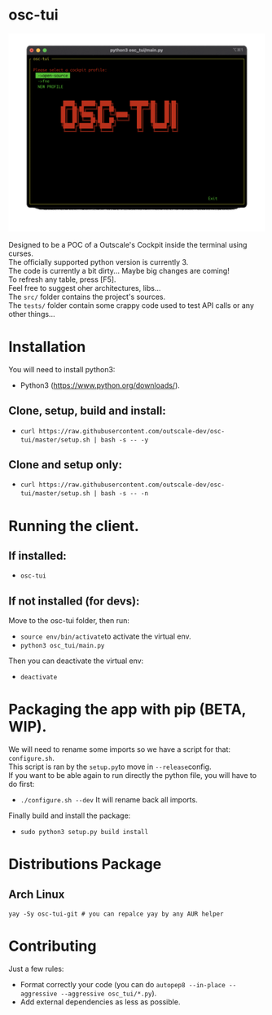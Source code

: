 # osc-tui

![](showcase.gif)

Designed to be a POC of a Outscale's Cockpit inside the terminal using curses.<br/>The officially supported python version is currently 3.<br/> The code is currently a bit dirty... Maybe big changes are coming!<br>To refresh any table, press [F5].<br>Feel free to suggest oher architectures, libs...<br/>The `src/` folder contains the project's sources.<br/>The ```tests/``` folder contain some crappy code used to test API calls or any other things...

# Installation

You will need to install python3:<br>

* Python3 (https://www.python.org/downloads/).

## Clone, setup, build and install:

* `curl https://raw.githubusercontent.com/outscale-dev/osc-tui/master/setup.sh | bash -s -- -y`

## Clone and setup only:

* `curl https://raw.githubusercontent.com/outscale-dev/osc-tui/master/setup.sh | bash -s -- -n`

# Running the client.

## If installed:

* `osc-tui`

## If not installed (for devs):

Move to the osc-tui folder, then run:

* `source env/bin/activate`to activate the virtual env.
* `python3 osc_tui/main.py`

Then you can deactivate the virtual env:

* `deactivate`

# Packaging the app with pip (BETA, WIP).

We will need to rename some imports so we have a script for that: `configure.sh`.<br>
This script is ran by the `setup.py`to move in `--release`config.<br>
If you want to be able again to run directly the python file, you will have to do first:
* `./configure.sh --dev`
It will rename back all imports.


Finally build and install the package:<br>

* `sudo python3 setup.py build install`

# Distributions Package

## Arch Linux
```
yay -Sy osc-tui-git # you can repalce yay by any AUR helper
```

# Contributing

Just a few rules:<br>
* Format correctly your code (you can do `autopep8 --in-place --aggressive --aggressive osc_tui/*.py`).
* Add external dependencies as less as possible.


